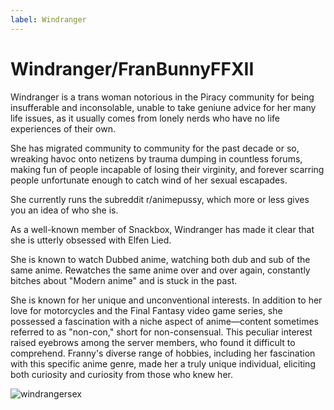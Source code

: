 ```yaml
---
label: Windranger
---
```


# Windranger/FranBunnyFFXII

Windranger is a trans woman notorious in the Piracy community for being insufferable and inconsolable, unable to take geniune advice for her many life issues, as it usually comes from lonely nerds who have no life experiences of their own.

She has migrated community to community for the past decade or so, wreaking havoc onto netizens by trauma dumping in countless forums, making fun of people incapable of losing their virginity, and forever scarring people unfortunate enough to catch wind of her sexual escapades.

She currently runs the subreddit r/animepussy, which more or less gives you an idea of who she is.

As a well-known member of Snackbox, Windranger has made it clear that she is utterly obsessed with Elfen Lied.

She is known to watch Dubbed anime, watching both dub and sub of the same anime. Rewatches the same anime over and over again, constantly bitches about "Modern anime" and is stuck in the past.

She is known for her unique and unconventional interests. In addition to her love for motorcycles and the Final Fantasy video game series, she possessed a fascination with a niche aspect of anime—content sometimes referred to as "non-con," short for non-consensual. This peculiar interest raised eyebrows among the server members, who found it difficult to comprehend. Franny's diverse range of hobbies, including her fascination with this specific anime genre, made her a truly unique individual, eliciting both curiosity and curiosity from those who knew her.

![windrangersex](https://files.catbox.moe/8l9y9n.jpg)
